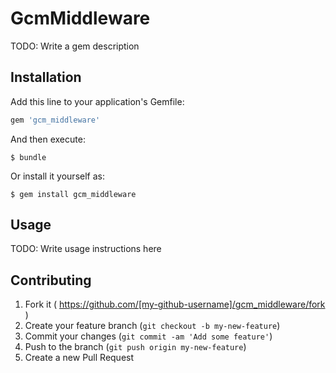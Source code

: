 # GcmMiddleware

TODO: Write a gem description

## Installation

Add this line to your application's Gemfile:

```ruby
gem 'gcm_middleware'
```

And then execute:

    $ bundle

Or install it yourself as:

    $ gem install gcm_middleware

## Usage

TODO: Write usage instructions here

## Contributing

1. Fork it ( https://github.com/[my-github-username]/gcm_middleware/fork )
2. Create your feature branch (`git checkout -b my-new-feature`)
3. Commit your changes (`git commit -am 'Add some feature'`)
4. Push to the branch (`git push origin my-new-feature`)
5. Create a new Pull Request
